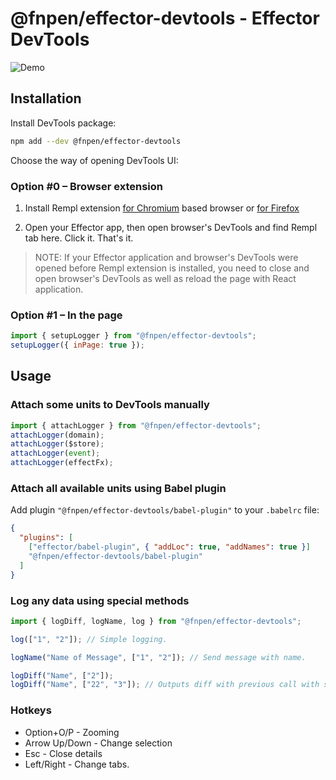 # @fnpen/effector-devtools - Effector DevTools

![Demo](https://user-images.githubusercontent.com/31767378/211662670-8ebd091b-1773-4b16-946a-0284c0a875ea.png)

## Installation

Install DevTools package:

```bash
npm add --dev @fnpen/effector-devtools
```

Choose the way of opening DevTools UI:

### Option #0 – Browser extension

1. Install Rempl extension [for Chromium](https://chrome.google.com/webstore/detail/rempl/hcikjlholajopgbgfmmlbmifdfbkijdj) based browser or [for Firefox](https://addons.mozilla.org/en-US/firefox/addon/rempl/)

2. Open your Effector app, then open browser's DevTools and find Rempl tab here. Click it. That's it.

> NOTE: If your Effector application and browser's DevTools were opened before Rempl extension is installed, you need to close and open browser's DevTools as well as reload the page with React application.

### Option #1 – In the page

```js
import { setupLogger } from "@fnpen/effector-devtools";
setupLogger({ inPage: true });
```

## Usage

### Attach some units to DevTools manually

```js
import { attachLogger } from "@fnpen/effector-devtools";
attachLogger(domain);
attachLogger($store);
attachLogger(event);
attachLogger(effectFx);
```

### Attach all available units using Babel plugin

Add plugin `"@fnpen/effector-devtools/babel-plugin"` to your `.babelrc` file:

```json
{
  "plugins": [
    ["effector/babel-plugin", { "addLoc": true, "addNames": true }]
    "@fnpen/effector-devtools/babel-plugin"
  ]
}
```

### Log any data using special methods

```js
import { logDiff, logName, log } from "@fnpen/effector-devtools";

log(["1", "2"]); // Simple logging.

logName("Name of Message", ["1", "2"]); // Send message with name.

logDiff("Name", ["2"]);
logDiff("Name", ["22", "3"]); // Outputs diff with previous call with same name.
```

### Hotkeys

- Option+O/P - Zooming
- Arrow Up/Down - Change selection
- Esc - Close details
- Left/Right - Change tabs.
